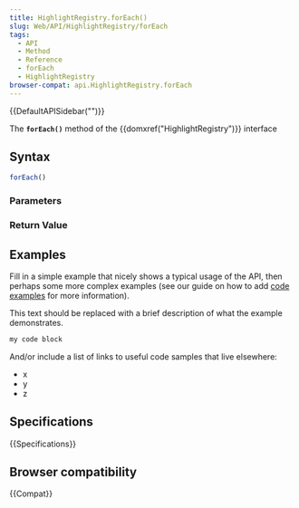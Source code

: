 ```yaml
---
title: HighlightRegistry.forEach()
slug: Web/API/HighlightRegistry/forEach
tags:
  - API
  - Method
  - Reference
  - forEach
  - HighlightRegistry
browser-compat: api.HighlightRegistry.forEach
---
```

{{DefaultAPISidebar("")}}

The **`forEach()`** method of the {{domxref("HighlightRegistry")}} interface 

## Syntax

```js
forEach()
```

### Parameters



### Return Value



## Examples

Fill in a simple example that nicely shows a typical usage of the API, then perhaps some more complex examples (see our guide on how to add [code examples](/en-US/docs/MDN/Contribute/Structures/Code_examples) for more information).

This text should be replaced with a brief description of what the example demonstrates.

```js
my code block
```

And/or include a list of links to useful code samples that live elsewhere:

*   x
*   y
*   z

## Specifications

{{Specifications}}

## Browser compatibility

{{Compat}}

